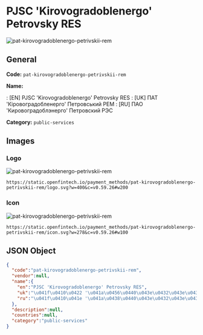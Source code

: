 
# PJSC 'Kirovogradoblenergo' Petrovsky RES 
![pat-kirovogradoblenergo-petrivskii-rem](https://static.openfintech.io/payment_methods/pat-kirovogradoblenergo-petrivskii-rem/logo.svg?w=400&c=v0.59.26#w200)  

## General 
**Code:** `pat-kirovogradoblenergo-petrivskii-rem` 
 
**Name:** 
 
:	[EN] PJSC 'Kirovogradoblenergo' Petrovsky RES 
:	[UK] ПАТ 'Кіровоградобленерго' Петровський РЕМ 
:	[RU] ПАО 'Кировоградоблэнерго' Петровский РЭС 
 
**Category:** `public-services` 
 

## Images 

### Logo 
![pat-kirovogradoblenergo-petrivskii-rem](https://static.openfintech.io/payment_methods/pat-kirovogradoblenergo-petrivskii-rem/logo.svg?w=400&c=v0.59.26#w200)  

```
https://static.openfintech.io/payment_methods/pat-kirovogradoblenergo-petrivskii-rem/logo.svg?w=400&c=v0.59.26#w200
```  

### Icon 
![pat-kirovogradoblenergo-petrivskii-rem](https://static.openfintech.io/payment_methods/pat-kirovogradoblenergo-petrivskii-rem/icon.svg?w=278&c=v0.59.26#w100)  

```
https://static.openfintech.io/payment_methods/pat-kirovogradoblenergo-petrivskii-rem/icon.svg?w=278&c=v0.59.26#w100
```  

## JSON Object 

```json
{
  "code":"pat-kirovogradoblenergo-petrivskii-rem",
  "vendor":null,
  "name":{
    "en":"PJSC 'Kirovogradoblenergo' Petrovsky RES",
    "uk":"\u041f\u0410\u0422 '\u041a\u0456\u0440\u043e\u0432\u043e\u0433\u0440\u0430\u0434\u043e\u0431\u043b\u0435\u043d\u0435\u0440\u0433\u043e' \u041f\u0435\u0442\u0440\u043e\u0432\u0441\u044c\u043a\u0438\u0439 \u0420\u0415\u041c",
    "ru":"\u041f\u0410\u041e '\u041a\u0438\u0440\u043e\u0432\u043e\u0433\u0440\u0430\u0434\u043e\u0431\u043b\u044d\u043d\u0435\u0440\u0433\u043e' \u041f\u0435\u0442\u0440\u043e\u0432\u0441\u043a\u0438\u0439 \u0420\u042d\u0421"
  },
  "description":null,
  "countries":null,
  "category":"public-services"
}
```  
